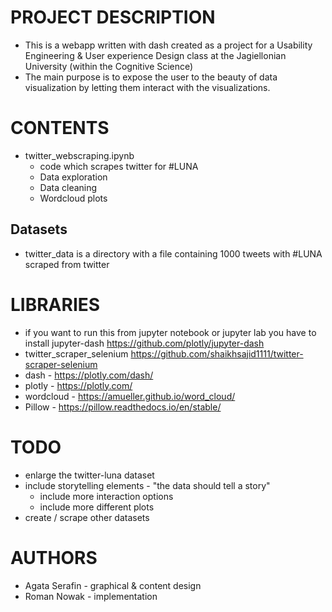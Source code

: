 # PROJECT DESCRIPTION
* This is a webapp written with dash created as a project for a Usability Engineering & User experience Design class at the Jagiellonian University (within the Cognitive Science)
* The main purpose is to expose the user to the beauty of data visualization by letting them interact with the visualizations.

# CONTENTS
* twitter_webscraping.ipynb
    * code which scrapes twitter for #LUNA
    * Data exploration
    * Data cleaning
    * Wordcloud plots

## Datasets
* twitter_data is a directory with a file containing 1000 tweets with #LUNA scraped from twitter

# LIBRARIES
* if you want to run this from jupyter notebook or jupyter lab you have to install jupyter-dash https://github.com/plotly/jupyter-dash
* twitter_scraper_selenium https://github.com/shaikhsajid1111/twitter-scraper-selenium
* dash - https://plotly.com/dash/
* plotly - https://plotly.com/
* wordcloud - https://amueller.github.io/word_cloud/
* Pillow - https://pillow.readthedocs.io/en/stable/

# TODO
* enlarge the twitter-luna dataset
* include storytelling elements - "the data should tell a story"
    * include more interaction options
    * include more different plots
* create / scrape other datasets

# AUTHORS
* Agata Serafin - graphical & content design
* Roman Nowak - implementation